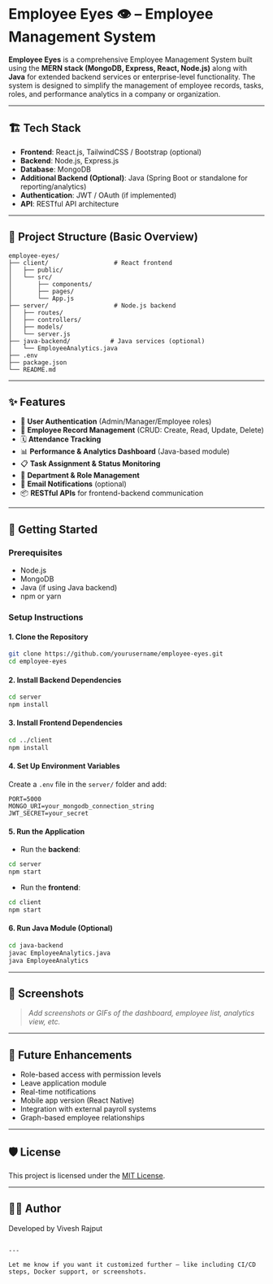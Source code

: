 

# Employee Eyes 👁️ – Employee Management System

**Employee Eyes** is a comprehensive Employee Management System built using the **MERN stack (MongoDB, Express, React, Node.js)** along with **Java** for extended backend services or enterprise-level functionality. The system is designed to simplify the management of employee records, tasks, roles, and performance analytics in a company or organization.

---

## 🏗️ Tech Stack

- **Frontend**: React.js, TailwindCSS / Bootstrap (optional)
- **Backend**: Node.js, Express.js
- **Database**: MongoDB
- **Additional Backend (Optional)**: Java (Spring Boot or standalone for reporting/analytics)
- **Authentication**: JWT / OAuth (if implemented)
- **API**: RESTful API architecture

---

## 📁 Project Structure (Basic Overview)

```
employee-eyes/
├── client/                  # React frontend
│   ├── public/
│   └── src/
│       ├── components/
│       ├── pages/
│       └── App.js
├── server/                  # Node.js backend
│   ├── routes/
│   ├── controllers/
│   ├── models/
│   └── server.js
├── java-backend/           # Java services (optional)
│   └── EmployeeAnalytics.java
├── .env
├── package.json
└── README.md
```

---

## ✨ Features

- 🔐 **User Authentication** (Admin/Manager/Employee roles)
- 👤 **Employee Record Management** (CRUD: Create, Read, Update, Delete)
- 🗓️ **Attendance Tracking**
- 📊 **Performance & Analytics Dashboard** (Java-based module)
- 📋 **Task Assignment & Status Monitoring**
- 📁 **Department & Role Management**
- 📧 **Email Notifications** (optional)
- 📦 **RESTful APIs** for frontend-backend communication

---

## 🚀 Getting Started

### Prerequisites

- Node.js
- MongoDB
- Java (if using Java backend)
- npm or yarn

### Setup Instructions

#### 1. Clone the Repository

```bash
git clone https://github.com/yourusername/employee-eyes.git
cd employee-eyes
```

#### 2. Install Backend Dependencies

```bash
cd server
npm install
```

#### 3. Install Frontend Dependencies

```bash
cd ../client
npm install
```

#### 4. Set Up Environment Variables

Create a `.env` file in the `server/` folder and add:

```
PORT=5000
MONGO_URI=your_mongodb_connection_string
JWT_SECRET=your_secret
```

#### 5. Run the Application

- Run the **backend**:

```bash
cd server
npm start
```

- Run the **frontend**:

```bash
cd client
npm start
```

#### 6. Run Java Module (Optional)

```bash
cd java-backend
javac EmployeeAnalytics.java
java EmployeeAnalytics
```

---

## 📸 Screenshots

> _Add screenshots or GIFs of the dashboard, employee list, analytics view, etc._

---

## 📌 Future Enhancements

- Role-based access with permission levels
- Leave application module
- Real-time notifications
- Mobile app version (React Native)
- Integration with external payroll systems
- Graph-based employee relationships

---

## 🛡 License

This project is licensed under the [MIT License](LICENSE).

---

## 👨‍💻 Author

Developed by Vivesh Rajput 

```

---

Let me know if you want it customized further — like including CI/CD steps, Docker support, or screenshots.
